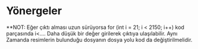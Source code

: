 # Yönergeler
**NOT: Eğer çıktı alması uzun sürüyorsa for (int i = 21; i < 2150; i++) kod parçasında i<…. Daha düşük bir değer girilerek çıktıya ulaşılabilir. Aynı Zamanda resimlerin bulunduğu dosyanın dosya yolu kod da değiştirilmelidir.
